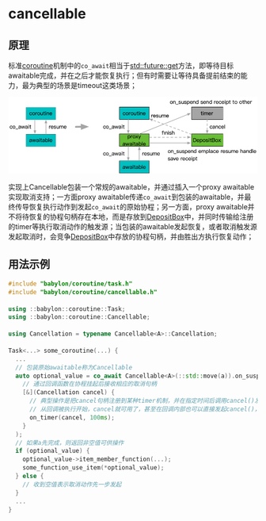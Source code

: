 # cancellable

## 原理

标准[coroutine](https://en.cppreference.com/w/cpp/language/coroutines)机制中的`co_await`相当于[std::future::get](https://en.cppreference.com/w/cpp/thread/future/get)方法，即等待目标awaitable完成，并在之后才能恢复执行；但有时需要让等待具备提前结束的能力，最为典型的场景是timeout这类场景；

![](images/cancellable.png)

实现上Cancellable包装一个常规的awaitable，并通过插入一个proxy awaitable实现取消支持；一方面proxy awaitable传递`co_await`到包装的awaitable，并最终传导恢复执行动作到发起`co_await`的原始协程；另一方面，proxy awaitable并不将待恢复的协程句柄存在本地，而是存放到[DepositBox](../concurrent/deposit_box.md)中，并同时传输给注册的timer等执行取消动作的触发源；当包装的awaitable发起恢复，或者取消触发源发起取消时，会竞争[DepositBox](../concurrent/deposit_box.md)中存放的协程句柄，并由胜出方执行恢复动作；

## 用法示例

```c++
#include "babylon/coroutine/task.h"
#include "babylon/coroutine/cancellable.h"

using ::babylon::coroutine::Task;
using ::babylon::coroutine::Cancellable;

using Cancellation = typename Cancellable<A>::Cancellation;

Task<...> some_coroutine(...) {
  ...
  // 包装原始awaitable称为Cancellable
  auto optional_value = co_await Cancellable<A>(::std::move(a)).on_suspend(
    // 通过回调函数在协程挂起后接收相应的取消句柄
    [&](Cancellation cancel) {
      // 典型操作是把cancel句柄注册到某种timer机制，并在指定时间后调用cancel()发起取消
      // 从回调被执行开始，cancel就可用了，甚至在回调内部也可以直接发起cancel()，虽然一般这并没有什么意义
      on_timer(cancel, 100ms);
    }
  );
  // 如果a先完成，则返回非空值可供操作
  if (optional_value) {
    optional_value->item_member_function(...);
    some_function_use_item(*optional_value);
  } else {
    // 收到空值表示取消动作先一步发起
  } 
  ...
}
```
